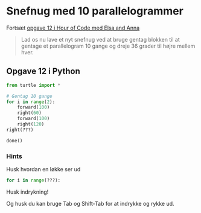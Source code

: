 # Snefnug med 10 parallelogrammer

Fortsæt [opgave 12 i Hour of Code med Elsa and Anna](https://studio.code.org/s/frozen/lessons/1/levels/12)

> Lad os nu lave et nyt snefnug ved at bruge gentag blokken til at gentage et parallelogram 10 gange og dreje 36 grader til højre mellem hver.


## Opgave 12 i Python

```python
from turtle import *

# Gentag 10 gange
for i in range(2):
    forward(100)
    right(60)
    forward(100)
    right(120)
right(???)

done()
```

### Hints

Husk hvordan en løkke ser ud

```python
for i in range(???):
```

Husk indrykning!

Og husk du kan bruge Tab og Shift-Tab for at indrykke og rykke ud.
